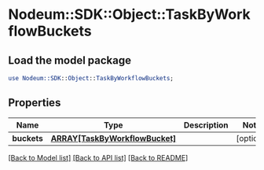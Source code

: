 # Nodeum::SDK::Object::TaskByWorkflowBuckets

## Load the model package
```perl
use Nodeum::SDK::Object::TaskByWorkflowBuckets;
```

## Properties
Name | Type | Description | Notes
------------ | ------------- | ------------- | -------------
**buckets** | [**ARRAY[TaskByWorkflowBucket]**](TaskByWorkflowBucket.md) |  | [optional] 

[[Back to Model list]](../README.md#documentation-for-models) [[Back to API list]](../README.md#documentation-for-api-endpoints) [[Back to README]](../README.md)


